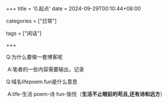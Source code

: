 +++
title = '0.起点'
date = 2024-09-29T00:10:44+08:00

categories = ["日常"]

tags = ["闲话"]

+++



Q:为什么要做一套博客呢

​	A:笔者的一些内容需要输出，记录

Q:域名lifepoem.fun是什么意思

​	A:life-生活 poem-诗 fun-愉悦（**生活不止眼前的苟且,还有诗和远方**）

